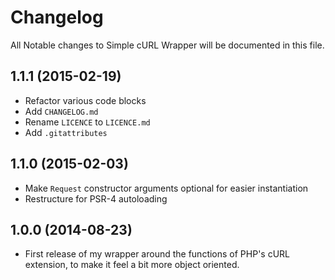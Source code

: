# Changelog

All Notable changes to Simple cURL Wrapper will be documented in this file.

## 1.1.1 (2015-02-19)

- Refactor various code blocks
- Add `CHANGELOG.md`
- Rename `LICENCE` to `LICENCE.md`
- Add `.gitattributes`

## 1.1.0 (2015-02-03)

- Make `Request` constructor arguments optional for easier instantiation 
- Restructure for PSR-4 autoloading

## 1.0.0 (2014-08-23)

- First release of my wrapper around the functions of PHP's cURL extension, to make it feel a bit more object oriented.
